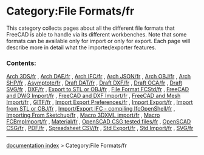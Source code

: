 # Category:File Formats/fr
This category collects pages about all the different file formats that FreeCAD is able to handle via its different workbenches. Note that some formats can be available only for import or only for export. Each page will describe more in detail what the importer/exporter features.

### Contents:

[Arch 3DS/fr](Arch_3DS/fr.md) , [Arch DAE/fr](Arch_DAE/fr.md) , [Arch IFC/fr](Arch_IFC/fr.md) , [Arch JSON/fr](Arch_JSON/fr.md) , [Arch OBJ/fr](Arch_OBJ/fr.md) , [Arch SHP/fr](Arch_SHP/fr.md) , [Asymptote/fr](Asymptote/fr.md) , [Draft DAT/fr](Draft_DAT/fr.md) , [Draft DXF/fr](Draft_DXF/fr.md) , [Draft OCA/fr](Draft_OCA/fr.md) , [Draft SVG/fr](Draft_SVG/fr.md) , [DXF/fr](DXF/fr.md) , [Export to STL or OBJ/fr](Export_to_STL_or_OBJ/fr.md) , [File Format FCStd/fr](File_Format_FCStd/fr.md) , [FreeCAD and DWG Import/fr](FreeCAD_and_DWG_Import/fr.md) , [FreeCAD and DXF Import/fr](FreeCAD_and_DXF_Import/fr.md) , [FreeCAD and Mesh Import/fr](FreeCAD_and_Mesh_Import/fr.md) , [GlTF/fr](GlTF/fr.md) , [Import Export Preferences/fr](Import_Export_Preferences/fr.md) , [Import Export/fr](Import_Export/fr.md) , [Import from STL or OBJ/fr](Import_from_STL_or_OBJ/fr.md) , [Import/Export IFC - compiling IfcOpenShell/fr](Import/Export_IFC_-_compiling_IfcOpenShell/fr.md) , [Importing From Sketchup/fr](Importing_From_Sketchup/fr.md) , [Macro 3DXML import/fr](Macro_3DXML_import/fr.md) , [Macro FCBmpImport/fr](Macro_FCBmpImport/fr.md) , [Material/fr](Material/fr.md) , [OpenSCAD CSG tested files/fr](OpenSCAD_CSG_tested_files/fr.md) , [OpenSCAD CSG/fr](OpenSCAD_CSG/fr.md) , [PDF/fr](PDF/fr.md) , [Spreadsheet CSV/fr](Spreadsheet_CSV/fr.md) , [Std Export/fr](Std_Export/fr.md) , [Std Import/fr](Std_Import/fr.md) , [SVG/fr](SVG/fr.md)

---
[documentation index](../README.md) > Category:File Formats/fr

